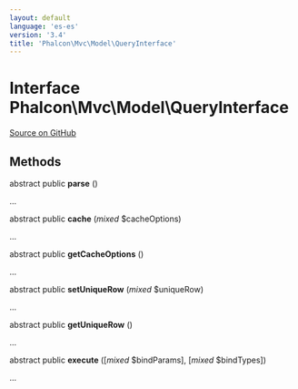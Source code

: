```yaml
---
layout: default
language: 'es-es'
version: '3.4'
title: 'Phalcon\Mvc\Model\QueryInterface'
---
```

# Interface **Phalcon\Mvc\Model\QueryInterface**

<a href="https://github.com/phalcon/cphalcon/tree/v3.4.0/phalcon/mvc/model/queryinterface.zep" class="btn btn-default btn-sm">Source on GitHub</a>

## Methods
abstract public  **parse** ()

...


abstract public  **cache** (*mixed* $cacheOptions)

...


abstract public  **getCacheOptions** ()

...


abstract public  **setUniqueRow** (*mixed* $uniqueRow)

...


abstract public  **getUniqueRow** ()

...


abstract public  **execute** ([*mixed* $bindParams], [*mixed* $bindTypes])

...


